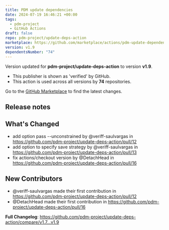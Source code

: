 ```yaml
---
title: PDM update dependencies
date: 2024-07-19 16:46:21 +00:00
tags:
  - pdm-project
  - GitHub Actions
draft: false
repo: pdm-project/update-deps-action
marketplace: https://github.com/marketplace/actions/pdm-update-dependencies
version: v1.9
dependentsNumber: "74"
---
```



Version updated for **pdm-project/update-deps-action** to version **v1.9**.
- This publisher is shown as 'verified' by GitHub.
- This action is used across all versions by **74** repositories.

Go to the [GitHub Marketplace](https://github.com/marketplace/actions/pdm-update-dependencies) to find the latest changes.

## Release notes

## What's Changed
* add option pass --unconstrained by @veriff-saulvargas in https://github.com/pdm-project/update-deps-action/pull/12
* add option to specify save strategy by @veriff-saulvargas in https://github.com/pdm-project/update-deps-action/pull/13
* fix actions/checkout version by @DetachHead in https://github.com/pdm-project/update-deps-action/pull/16

## New Contributors
* @veriff-saulvargas made their first contribution in https://github.com/pdm-project/update-deps-action/pull/12
* @DetachHead made their first contribution in https://github.com/pdm-project/update-deps-action/pull/16

**Full Changelog**: https://github.com/pdm-project/update-deps-action/compare/v1.7...v1.9
